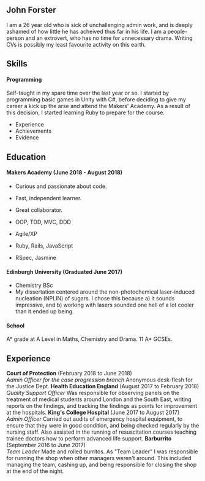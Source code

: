 ## John Forster

I am a 26 year old who is sick of unchallenging admin work, and is deeply ashamed of how little he has acheived thus far in his life. I am a people-person and an extrovert, who has no time for unnecessary drama. Writing CVs is possibly my least favourite activity on this earth.

## Skills

#### Programming

Self-taught in my spare time over the last year or so. I started by programming basic games in Unity with C#, before deciding to give my career a kick up the arse and attend the Makers' Academy. As a result of this decision, I started learning Ruby to prepare for the course.

- Experience
- Achievements
- Evidence

## Education

#### Makers Academy (June 2018 - August 2018)

- Curious and passionate about code.
- Fast, independent learner.
- Great collaborator.

- OOP, TDD, MVC, DDD
- Agile/XP
- Ruby, Rails, JavaScript
- RSpec, Jasmine

#### Edinburgh University (Graduated June 2017)

- Chemistry BSc
- My dissertation centered around the non-photochemical laser-induced nucleation (NPLIN) of sugars. I chose this because a) it sounds impressive, and b) working with lasers sounded one hell of a lot cooler than it ended up being.

#### School
A* grade at A Level in Maths, Chemistry and Drama.
11 A* GCSEs.

## Experience

**Court of Protection** (February 2018 to June 2018)   
*Admin Officer for the case progression branch*
Anonymous desk-flesh for the Justice Dept.
**Health Education England** (August 2017 to February 2018)    
*Quality Support Officer*
Was responsible for observing panels on the treatment of medical students around London and the South East, writing reports on the findings, and tracking the findings as points for improvement at the hospitals.
**King's College Hospital** (June 2017 to August 2017)    
*Admin Officer*
Carried out audits of emergency hospital equipment, to ensure that they were in good condition, and being checked regularly by the nursing staff. Also assisted in the running of resuscitation courses teaching trainee doctors how to perform advanced life support.
**Barburrito** (September 2016 to June 2017)    
*Team Leader*
Made and rolled burritos. As "Team Leader" I was responsible for running the shop when other managers weren't around. This included managing the team, cashing up, and being responsible for closing the shop at the end of the night.  
